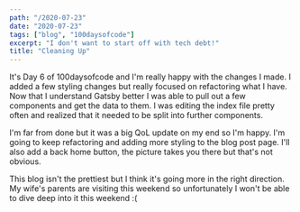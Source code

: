 ```yaml
---
path: "/2020-07-23"
date: "2020-07-23"
tags: ["blog", "100daysofcode"]
excerpt: "I don't want to start off with tech debt!"
title: "Cleaning Up"
---
```


It's Day 6 of 100daysofcode and I'm really happy with the changes I made. I added a few styling changes but really focused on refactoring what I have. Now that I understand Gatsby better I was able to pull out a few components and get the data to them. I was editing the index file pretty often and realized that it needed to be split into further components.

I'm far from done but it was a big QoL update on my end so I'm happy. I'm going to keep refactoring and adding more styling to the blog post page. I'll also add a back home button, the picture takes you there but that's not obvious.

This blog isn't the prettiest but I think it's going more in the right direction. My wife's parents are visiting this weekend so unfortunately I won't be able to dive deep into it this weekend :(
